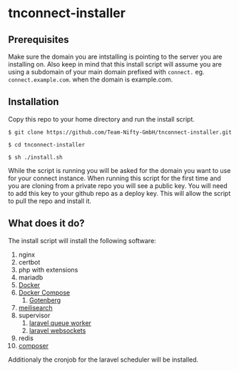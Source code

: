 # tnconnect-installer

## Prerequisites
Make sure the domain you are intstalling is pointing to the server you are installing on.
Also keep in mind that this install script will assume you are using a subdomain of your main domain 
prefixed with `connect.` eg. `connect.example.com`. when the domain is example.com.

## Installation
Copy this repo to your home directory and run the install script.

    $ git clone https://github.com/Team-Nifty-GmbH/tnconnect-installer.git

    $ cd tnconnect-installer

    $ sh ./install.sh

While the script is running you will be asked for the domain you want to use for your connect instance.
When running this script for the first time and you are cloning from a private repo you will see a public key.
You will need to add this key to your github repo as a deploy key. 
This will allow the script to pull the repo and install it.

## What does it do?

The install script will install the following software:
1. nginx
2. certbot
3. php with extensions
4. mariadb
5. [Docker](https://get.docker.com)
6. [Docker Compose](https://get.docker.com)
    1. [Gotenberg](https://hub.docker.com/r/gotenberg/gotenberg)
7. [meilisearch](https://docs.meilisearch.com/learn/cookbooks/running_production.html)
8. supervisor
    1. [laravel queue worker](https://laravel.com/docs/master/queues)
    2. [laravel websockets](https://beyondco.de/docs/laravel-websockets/)
9. redis
10. [composer](https://getcomposer.org)

Additionaly the cronjob for the laravel scheduler will be installed.
